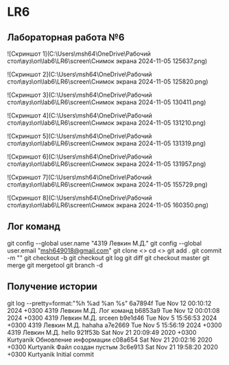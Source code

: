 # LR6
## Лабораторная работа №6


![Скриншот 1](C:\Users\msh64\OneDrive\Рабочий стол\вуз\оп\lab6\LR6\screen\Снимок экрана 2024-11-05 125637.png)

![Скриншот 2](C:\Users\msh64\OneDrive\Рабочий стол\вуз\оп\lab6\LR6\screen\Снимок экрана 2024-11-05 125820.png)

![Скриншот 3](C:\Users\msh64\OneDrive\Рабочий стол\вуз\оп\lab6\LR6\screen\Снимок экрана 2024-11-05 130411.png)

![Скриншот 4](C:\Users\msh64\OneDrive\Рабочий стол\вуз\оп\lab6\LR6\screen\Снимок экрана 2024-11-05 131210.png)

![Скриншот 5](C:\Users\msh64\OneDrive\Рабочий стол\вуз\оп\lab6\LR6\screen\Снимок экрана 2024-11-05 131319.png)

![Скриншот 6](C:\Users\msh64\OneDrive\Рабочий стол\вуз\оп\lab6\LR6\screen\Снимок экрана 2024-11-05 131957.png)

![Скриншот 7](C:\Users\msh64\OneDrive\Рабочий стол\вуз\оп\lab6\LR6\screen\Снимок экрана 2024-11-05 155729.png)

![Скриншот 8](C:\Users\msh64\OneDrive\Рабочий стол\вуз\оп\lab6\LR6\screen\Снимок экрана 2024-11-05 160350.png)


## Лог команд


git config --global user.name "4319 Левкин М.Д."
git config --global user.email "msh649018@gmail.com"
git clone <>
cd <>
git add .
git commit -m ""
git checkout -b 
git checkout 
git log
git diff
git checkout master
git merge 
git mergetool
git branch -d 

## Получение истории 
git log --pretty=format:"%h %ad %an %s"
6a7894f Tue Nov 12 00:10:12 2024 +0300 4319 Левкин М.Д. Лог команд
b6853a9 Tue Nov 12 00:01:08 2024 +0300 4319 Левкин М.Д. srceen
b9e1d46 Tue Nov 5 15:56:53 2024 +0300 4319 Левкин М.Д. hahaha
a7e2669 Tue Nov 5 15:56:19 2024 +0300 4319 Левкин М.Д. hello
921f53b Sat Nov 21 20:09:49 2020 +0300 Kurtyanik Обновление информации
c08a654 Sat Nov 21 20:02:16 2020 +0300 Kurtyanik Файл создан пустым
3c6e913 Sat Nov 21 19:58:20 2020 +0300 Kurtyanik Initial commit